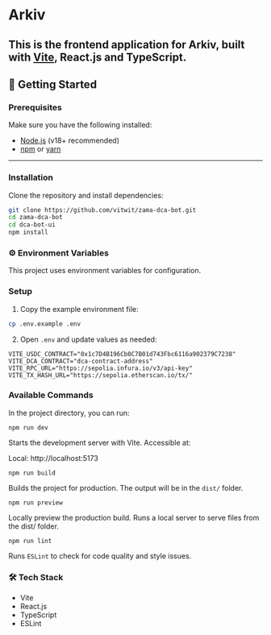 # Arkiv

This is the frontend application for **Arkiv**, built with [Vite](https://vitejs.dev/), React.js and TypeScript.  
---

## 🚀 Getting Started

### Prerequisites
Make sure you have the following installed:
- [Node.js](https://nodejs.org/) (v18+ recommended)
- [npm](https://www.npmjs.com/) or [yarn](https://yarnpkg.com/)

---

### Installation

Clone the repository and install dependencies:

```bash
git clone https://github.com/vitwit/zama-dca-bot.git
cd zama-dca-bot
cd dca-bot-ui
npm install
```

### ⚙️ Environment Variables

This project uses environment variables for configuration.

### Setup

1. Copy the example environment file:
  ```bash
  cp .env.example .env
  ```
2. Open `.env` and update values as needed:

```
VITE_USDC_CONTRACT="0x1c7D4B196Cb0C7B01d743Fbc6116a902379C7238"
VITE_DCA_CONTRACT="dca-contract-address"
VITE_RPC_URL="https://sepolia.infura.io/v3/api-key"
VITE_TX_HASH_URL="https://sepolia.etherscan.io/tx/"
```



### Available Commands

In the project directory, you can run:

```
npm run dev
```

Starts the development server with Vite.
Accessible at:

Local: http://localhost:5173

```
npm run build
```
Builds the project for production. The output will be in the `dist/` folder.


```
npm run preview
```

Locally preview the production build.
Runs a local server to serve files from the dist/ folder.

```
npm run lint
```

Runs `ESLint` to check for code quality and style issues.

### 🛠️ Tech Stack
- Vite
- React.js
- TypeScript
- ESLint
 